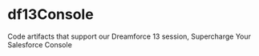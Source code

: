df13Console
===========

Code artifacts that support our Dreamforce 13 session, Supercharge Your Salesforce Console
